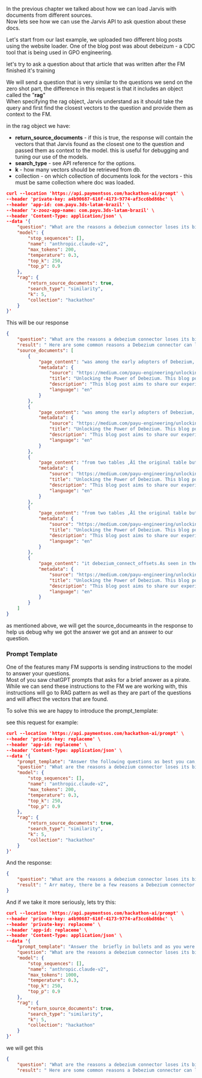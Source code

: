 In the previous chapter we talked about how we can load Jarvis with documents from different sources.  
Now lets see how we can use the Jarvis API to ask question about these docs.


Let's start from our last example, we uploaded two different blog posts using the website loader.
One of the blog post was about debeizum - a CDC tool that is being used in GPO engineering. 

let's try to ask a question about that article that was written after the FM finished it's training

We will send a question that is very similar to the questions we send on the zero shot part, the difference in this
request is that it includes an object called the "**rag**"  
When specifying the rag object, Jarvis understand as it should take the query and first find the closest vectors to the question
and provide them as context to the FM.

in the rag object we have:  
* **return_source_documents** - if this is true, the response will contain the vectors that that Jarvis found as the closest one 
to the question and passed them as context to the model. this is useful for debugging and tuning our use of the models.  
* **search_type** - see API reference for the options.
* **k** - how many vectors should be retrieved from db.
* collection - on which collection of documents look for the vectors - this must be same collection where doc was loaded.


```json
curl --location 'https://api.paymentsos.com/hackathon-ai/prompt' \
--header 'private-key: a4b90687-616f-4173-9774-af3cc6bd86bc' \
--header 'app-id: com.payu.3ds-latam-brazil' \
--header 'x-zooz-app-name: com.payu.3ds-latam-brazil' \
--header 'Content-Type: application/json' \
--data '{
    "question": "What are the reasons a debezium connector loses its binlog offset?",
    "model": {
        "stop_sequences": [],
        "name": "anthropic.claude-v2",
        "max_tokens": 200,
        "temperature": 0.3,
        "top_k": 250,
        "top_p": 0.9
    },
    "rag": {
        "return_source_documents": true,
        "search_type": "similarity",
        "k": 5,
        "collection": "hackathon"
    }
}'
```

This will be our response

```json
{
    "question": "What are the reasons a debezium connector loses its binlog offset?",
    "result": " Here are some common reasons a Debezium connector can lose its binlog offset:\n\n- MySQL server restart - This causes the binlog to be rotated, so if the connector misses this event, it will be looking for the old binlog position that no longer exists.\n\n- Connector restart - If the connector goes down uncleanly (crash, kill -9, etc), it may not have time to commit the latest offset to Kafka. Upon restart, it will resume from the last committed offset, losing any uncommitted transactions.\n\n- Unclean connector shutdown - Similar to above, if the connector is killed or crashes, any uncommitted offsets are lost.\n\n- Heartbeats disabled - The heartbeat feature periodically sends dummy events to Kafka to update the offset. If disabled, long periods of inactivity can cause the connector to lose its place.\n\n- Kafka retention issues - If Kafka purges messages or offsets stored in __consumer_offsets before the",
    "source_documents": [
        {
            "page_content": "was among the early adopters of Debezium, which led us to face several challenges throughout the process. However, over time, we grew more confident and gained a deeper understanding of the necessary steps we had to make in order to improve our Debezium implementation.We encountered a few minor issues, often originating from misconfigured connectors. However, the most important topic we‚Äôll discuss is when a connector loses its binlog offset.As mentioned earlier, every connector can be",
            "metadata": {
                "source": "https://medium.com/payu-engineering/unlocking-the-power-of-debezium-69ce9170f101",
                "title": "Unlocking the Power of Debezium. This blog post aims to share our‚Ä¶ | by Tomer Guttman | payu-engineering | Aug, 2023 | Medium",
                "description": "This blog post aims to share our experience, and insights with Debezium (CDC Tool), and the development phases we went through to improve reliability, and observability while capturing data changes‚Ä¶",
                "language": "en"
            }
        },
        {
            "page_content": "was among the early adopters of Debezium, which led us to face several challenges throughout the process. However, over time, we grew more confident and gained a deeper understanding of the necessary steps we had to make in order to improve our Debezium implementation.We encountered a few minor issues, often originating from misconfigured connectors. However, the most important topic we‚Äôll discuss is when a connector loses its binlog offset.As mentioned earlier, every connector can be",
            "metadata": {
                "source": "https://medium.com/payu-engineering/unlocking-the-power-of-debezium-69ce9170f101",
                "title": "Unlocking the Power of Debezium. This blog post aims to share our‚Ä¶ | by Tomer Guttman | payu-engineering | Aug, 2023 | Medium",
                "description": "This blog post aims to share our experience, and insights with Debezium (CDC Tool), and the development phases we went through to improve reliability, and observability while capturing data changes‚Ä¶",
                "language": "en"
            }
        },
        {
            "page_content": "from two tables ‚Äî the original table but also changes of the debezium_heartbeat table.With heartbeat set to occur once an hour, we can be certain that the connector‚Äôs offset will remain up-to-date ‚Äî This is due to the connector capturing changes from both tables, effectively storing the latest offset out of both within the binlog.Our connector configuration now looks as such in v2.3.0.{   \"name\":\"debezium-packages-connector-sandbox\",",
            "metadata": {
                "source": "https://medium.com/payu-engineering/unlocking-the-power-of-debezium-69ce9170f101",
                "title": "Unlocking the Power of Debezium. This blog post aims to share our‚Ä¶ | by Tomer Guttman | payu-engineering | Aug, 2023 | Medium",
                "description": "This blog post aims to share our experience, and insights with Debezium (CDC Tool), and the development phases we went through to improve reliability, and observability while capturing data changes‚Ä¶",
                "language": "en"
            }
        },
        {
            "page_content": "from two tables ‚Äî the original table but also changes of the debezium_heartbeat table.With heartbeat set to occur once an hour, we can be certain that the connector‚Äôs offset will remain up-to-date ‚Äî This is due to the connector capturing changes from both tables, effectively storing the latest offset out of both within the binlog.Our connector configuration now looks as such in v2.3.0.{   \"name\":\"debezium-packages-connector-sandbox\",",
            "metadata": {
                "source": "https://medium.com/payu-engineering/unlocking-the-power-of-debezium-69ce9170f101",
                "title": "Unlocking the Power of Debezium. This blog post aims to share our‚Ä¶ | by Tomer Guttman | payu-engineering | Aug, 2023 | Medium",
                "description": "This blog post aims to share our experience, and insights with Debezium (CDC Tool), and the development phases we went through to improve reliability, and observability while capturing data changes‚Ä¶",
                "language": "en"
            }
        },
        {
            "page_content": "it debezium_connect_offsets.As seen in the Kafka UI screenshot below, within the specific topic dedicated to Debezium offsets, we can see that the most recent offset message for the packages_sandbox connector is listed as 1435109 (pos).Offset message of ‚Äúpackages‚Äù connector, storing its latest recorded offsetIt is crucial to understand the following:A binlog contains changes from all the tables within MySQL, not only from the tables we‚Äôve configured the connector to capture changes",
            "metadata": {
                "source": "https://medium.com/payu-engineering/unlocking-the-power-of-debezium-69ce9170f101",
                "title": "Unlocking the Power of Debezium. This blog post aims to share our‚Ä¶ | by Tomer Guttman | payu-engineering | Aug, 2023 | Medium",
                "description": "This blog post aims to share our experience, and insights with Debezium (CDC Tool), and the development phases we went through to improve reliability, and observability while capturing data changes‚Ä¶",
                "language": "en"
            }
        }
    ]
}
```

as mentioned above, we will get the source_documeants in the response to help us debug why we got the answer we got and an answer to our question.

### Prompt Template
One of the features many FM supports is sending instructions to the model to answer your questions.  
Most of you saw chatGPT prompts that asks for a brief answer as a pirate.
While we can send these instructions to the FM we are working with, this instructions will go to RAG pattern
as well as they are part of the questions and will affect the vectors that are found.

To solve this we are happy to introduce the prompt_template:  

see this request for example:

```json
curl --location 'https://api.paymentsos.com/hackathon-ai/prompt' \
--header 'private-key: replaceme' \
--header 'app-id: replaceme' \
--header 'Content-Type: application/json' \
--data '{
    "prompt_template": "Answer the following questions as best you can, but speaking as a pirate might speak. Use lots of \"Arg\"s.\nBegin\n\nHuman: {question}\n\nContext: {context}\n\nAssistant:",
    "question": "What are the reasons a debezium connector loses its binlog offset?",
    "model": {
        "stop_sequences": [],
        "name": "anthropic.claude-v2",
        "max_tokens": 200,
        "temperature": 0.3,
        "top_k": 250,
        "top_p": 0.9
    },
    "rag": {
        "return_source_documents": true,
        "search_type": "similarity",
        "k": 5,
        "collection": "hackathon"
    }
}'
```  
And the response:

```json
{
    "question": "What are the reasons a debezium connector loses its binlog offset?",
    "result": " Arr matey, there be a few reasons a Debezium connector could be losin' its place in the binlog:\n\nFirst, if the MySQL server be restarted, that wipes the binlog clean and the connector won't know where it left off. So you gotta be careful not to restart the server if ye can help it, else the connector will start over from the beginning.\n\nSecond, network issues can cause the connector to lose its connection. If it can't keep talkin' to the MySQL server, it may miss some binlog events and lose track of the latest position. \n\nAnd third, sometimes the connector offset gets out o' sync if Debezium's heartbeat don't match up with the actual binlog position. That's why it be important to keep an eye on both and make sure they line up proper.\n\nBut don't be despairin'! There be ways to make sure your connector don't lose",
}
```

And if we take it more seriously, lets try this:  

```json
curl --location 'https://api.paymentsos.com/hackathon-ai/prompt' \
--header 'private-key: a4b90687-616f-4173-9774-af3cc6bd86bc' \
--header 'private-key: replaceme' \
--header 'app-id: replaceme' \
--header 'Content-Type: application/json' \
--data '{
    "prompt_template": "Answer the  briefly in bullets and as you were a sales person.\nBegin\n\nHuman: {question}\n\nContext: {context}\n\nAssistant:",
    "question": "What are the reasons a debezium connector loses its binlog offset?",
    "model": {
        "stop_sequences": [],
        "name": "anthropic.claude-v2",
        "max_tokens": 1000,
        "temperature": 0.3,
        "top_k": 250,
        "top_p": 0.9
    },
    "rag": {
        "return_source_documents": true,
        "search_type": "similarity",
        "k": 5,
        "collection": "hackathon"
    }
}'
```

we will get this

```json
{
    "question": "What are the reasons a debezium connector loses its binlog offset?",
    "result": " Here are some common reasons a Debezium connector can lose its binlog offset:\n\n- MySQL server is restarted - This causes the binlog to be rotated, so the connector loses its place\n\n- Connector is stopped for too long - If the connector is down for longer than the MySQL binary log expiration period, the logs it needs may be deleted\n\n- Heartbeat configuration issue - If heartbeats are not configured properly, the connector may not be updating its offset frequently enough\n\n- Kafka retention issues - If Kafka is not retaining the offset topic long enough, offset messages may be deleted \n\n- Connector configuration error - An error in the connector configuration, such as the database or table whitelist, can cause offset issues\n\n- MySQL GTID mode not enabled - Debezium requires GTID mode to accurately track binlog positions \n\n- DB snapshot followed by purge - If a snapshot is followed by a BINLOG PURGE, the connector's recorded offset may be purged\n\n- DB admin intervention - An admin may have manually purged logs, inadvertently deleting offsets \n\n- Kafka Connect rebalance - Offsets may not be committed properly during a Connect cluster rebalance\n\nSo in summary - restarting MySQL, long connector downtime, Kafka retention, Connect errors, and admin actions on the db can all lead to lost offsets. Proper connector setup and config can mitigate many issues.",}
```
